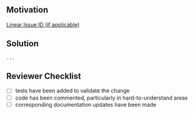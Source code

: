 <!--
Thank you for your Pull Request! Please provide the details below to help with code reviews.
-->

## Motivation

<!--
Add your Linear issue ID using the format "ENG-123". This can automatically update
the issue status using Linear's magic words. Examples of magic words:
- Closing: closes, fixes, resolves, completes
- Non-closing: ref, references, related to, contributes to

For PRs without a Linear issue, briefly explain why you're making this change.
Keep it concise - if the explanation becomes lengthy, consider creating a Linear ticket.
-->

[Linear Issue ID (if applicable)](https://linear.app/otim/team/ENG/all)

## Solution

<!--
Summarize the solution and provide any necessary context needed to understand the code change.
-->

`...`

## Reviewer Checklist

<!--
## Type of change

You can add a semantic prefix to your PR title (e.g., "fix: resolve payment issue")
to automatically apply appropriate labels. Alternatively, labels can be manually added in the GitHub interface.

Supported prefixes:
- feat: (new feature)
- fix: (bug fix)
- chore: (maintenance tasks)
- test: (test additions/changes)
- docs: (documentation changes)
- style: (formatting changes)
- breaking-change: (breaks existing functionality)
- hotfix: (emergency production fixes)
- revert: (reverting previous changes)

## Automated Checklist

Code quality checks are increasingly handled by pre-commit hooks and CI.
Ensure you have pre-commit installed. Many of these items will be automatically
verified, but please review the below checklist for any which may require human judgment.
-->

- [ ] tests have been added to validate the change
- [ ] code has been commented, particularly in hard-to-understand areas
- [ ] corresponding documentation updates have been made
